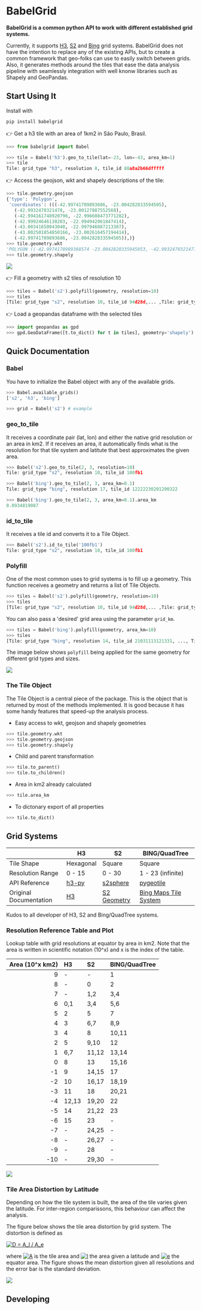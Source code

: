 # BabelGrid

**BabelGrid is a common python API to work with different established grid systems.**

Currently, it supports [H3](https://h3geo.org/), [S2](https://s2geometry.io/) and [Bing](https://docs.microsoft.com/en-us/bingmaps/articles/bing-maps-tile-system) grid systems. 
BabelGrid does not have the intention to replace any of the existing APIs, but
to create a common framework that geo-folks can use to easily switch between grids. Also, 
it generates methods around the tiles that ease the data analysis pipeline with seamlessly integration
with well knonw libraries such as Shapely and GeoPandas.

## Start Using It

Install with
```bash
pip install babelgrid
```

:point_right: Get a h3 tile with an area of 1km2 in São Paulo, Brasil.
```python
>>> from babelgrid import Babel

>>> tile = Babel('h3').geo_to_tile(lat=-23, lon=-43, area_km=1)
>>> tile
Tile: grid_type "h3", resolution 8, tile_id 88a8a2b66dfffff
```

:point_right: Access the geojson, wkt and shapely descriptions of the tile:
```python
>>> tile.geometry.geojson
{'type': 'Polygon',
 'coordinates': (((-42.99741709893686, -23.004282833594505),
   (-42.9932470321478, -23.00127887552568),
   (-42.994161748920796, -22.996608473771282),
   (-42.99924646130203, -22.994942061847414),
   (-43.00341650043048, -22.997946087213307),
   (-43.002501854850166, -23.002616457194414),
   (-42.99741709893686, -23.004282833594505)),)}
>>> tile.geometry.wkt
'POLYGON ((-42.9974170989368574 -23.0042828335945053, -42.9932470321477993 -23.0012788755256814, -42.9941617489207957 -22.9966084737712819, -42.9992464613020289 -22.9949420618474143, -43.0034165004304825 -22.9979460872133075, -43.0025018548501663 -23.0026164571944136, -42.9974170989368574 -23.0042828335945053))'
>>> tile.geometry.shapely
```
![][shapely]

:point_right:     Fill a geometry with s2 tiles of resolution 10
```python
>>> tiles = Babel('s2').polyfill(geometry, resolution=10)
>>> tiles
[Tile: grid_type "s2", resolution 10, tile_id 94d28d,... ,Tile: grid_type "s2", resolution 10, tile_id 94d28f]
```
:point_right: Load a geopandas dataframe with the selected tiles
```python
>>> import geopandas as gpd
>>> gpd.GeoDataFrame([t.to_dict() for t in tiles], geometry='shapely')
```


## Quick Documentation

### Babel

You have to initialize the Babel object with any of the available grids. 

```python
>>> Babel.available_grids()
['s2', 'h3', 'bing']

>>> grid = Babel('s2') # example
```


### geo_to_tile

It receives a coordinate pair (lat, lon) and either the native grid resolution or an area in km2.
If it receives an area, it automatically finds what is the resolution for that tile system and latitute 
that best approximates the given area.

```python
>>> Babel('s2').geo_to_tile(2, 3, resolution=10)
Tile: grid_type "s2", resolution 10, tile_id 100fb1

>>> Babel('bing').geo_to_tile(2, 3, area_km=0.1)
Tile: grid_type "bing", resolution 17, tile_id 12222230201200322

>>> Babel('bing').geo_to_tile(2, 3, area_km=0.1).area_km
0.0934819087
```

### id_to_tile

It receives a tile id and converts it to a Tile Object.

```python
>>> Babel('s2').id_to_tile('100fb1')
Tile: grid_type "s2", resolution 10, tile_id 100fb1
```

### Polyfill
One of the most common uses to grid systems is to fill up a geometry. This function receives
a geometry and returns a list of Tile Objects.

```python
>>> tiles = Babel('s2').polyfill(geometry, resolution=10)
>>> tiles
[Tile: grid_type "s2", resolution 10, tile_id 94d28d,... ,Tile: grid_type "s2", resolution 10, tile_id 94d28f]
```

You can also pass a 'desired' grid area using the parameter `grid_km`.

```python
>>> tiles = Babel('bing').polyfill(geometry, area_km=10)
>>> tiles
[Tile: grid_type "bing", resolution 14, tile_id 21031113121331, ..., Tile: grid_type "bing", resolution 14, tile_id 21031113121333]
```

The image below shows `polyfill` being applied for the same geometry for different grid types and sizes.

![][polyfill]

### The Tile Object

The Tile Object is a central piece of the package. This is the object that is returned by most of the methods implemented. It is good because it 
has some handy features that speed-up the analysis process.

- Easy access to wkt, geojson and shapely geometries

```python
>>> tile.geometry.wkt
>>> tile.geometry.geojson
>>> tile.geometry.shapely
```

- Child and parent transformation

```python
>>> tile.to_parent()
>>> tile.to_children()
```

- Area in km2 already calculated

```python
>>> tile.area_km
```

- To dictonary export of all properties

```python
>>> tile.to_dict()
```

## Grid Systems



|                        | H3                                     | S2                                                   | BING/QuadTree                                                                                     |
|------------------------|----------------------------------------|------------------------------------------------------|---------------------------------------------------------------------------------------------------|
| Tile Shape             | Hexagonal                              | Square                                               | Square                                                                                            |
| Resolution Range       | 0 - 15                                 | 0 - 30                                               | 1 - 23 (infinite)                                                                                 |
| API Reference          | [h3-py](https://github.com/uber/h3-py) | [s2sphere](https://github.com/sidewalklabs/s2sphere) | [pygeotile](https://github.com/geometalab/pyGeoTile)                                              |
| Original Documentation | [H3](https://h3geo.org/)               | [S2 Geometry](https://s2geometry.io/)                | [Bing Maps Tile System](https://docs.microsoft.com/en-us/bingmaps/articles/bing-maps-tile-system) |
Kudos to all developer of H3, S2 and Bing/QuadTree systems.

### Resolution Reference Table and Plot


Lookup table with grid resolutions at equator by area in km2. 
Note that the area is written in scientific notation (10^x) and x 
is the index of the table.

| Area (10^x km2) | H3    | S2    | BING/QuadTree   |
|-----------:|:------|:------|:----------------|
|          9 | -     | -     | 1               |
|          8 | -     | 0     | 2               |
|          7 | -     | 1,2   | 3,4             |
|          6 | 0,1   | 3,4   | 5,6             |
|          5 | 2     | 5     | 7               |
|          4 | 3     | 6,7   | 8,9             |
|          3 | 4     | 8     | 10,11           |
|          2 | 5     | 9,10  | 12              |
|          1 | 6,7   | 11,12 | 13,14           |
|          0 | 8     | 13    | 15,16           |
|         -1 | 9     | 14,15 | 17              |
|         -2 | 10    | 16,17 | 18,19           |
|         -3 | 11    | 18    | 20,21           |
|         -4 | 12,13 | 19,20 | 22              |
|         -5 | 14    | 21,22 | 23              |
|         -6 | 15    | 23    | -               |
|         -7 | -     | 24,25 | -               |
|         -8 | -     | 26,27 | -               |
|         -9 | -     | 28    | -               |
|        -10 | -     | 29,30 | -               |


![][area-res]

### Tile Area Distortion by Latitude

Depending on how the tile system is built, the area of the tile varies given the latitude. 
For inter-region comparissons, this behaviour can affect the analysis. 

The figure below shows the tile area distortion by grid system. The distortion is defined as

<a href="https://www.codecogs.com/eqnedit.php?latex=D&space;=&space;A_l&space;/&space;A_e" target="_blank"><img src="https://latex.codecogs.com/gif.latex?D&space;=&space;A_l&space;/&space;A_e" title="D = A_l / A_e" /></a>

where <a href="https://www.codecogs.com/eqnedit.php?latex=\inline&space;A" target="_blank"><img src="https://latex.codecogs.com/gif.latex?\inline&space;A" title="A" /></a> is the tile area and <a href="https://www.codecogs.com/eqnedit.php?latex=\inline&space;l" target="_blank"><img src="https://latex.codecogs.com/gif.latex?\inline&space;l" title="l" /></a> the area given a latitude and <a href="https://www.codecogs.com/eqnedit.php?latex=\inline&space;e" target="_blank"><img src="https://latex.codecogs.com/gif.latex?\inline&space;e" title="e" /></a> the equator area. The figure
shows the mean distortion given all resolutions and the error bar is the standard deviation.

![][area-distortion]

[shapely]: https://github.com/EL-BID/BabelGrid/blob/master/imgs/Screen%20Shot%202020-07-20%20at%2019.47.58.png
[polyfill]: https://github.com/EL-BID/BabelGrid/blob/master/imgs/polyfill.png
[area-res]: https://github.com/EL-BID/BabelGrid/blob/master/imgs/gridtype-area-res.png?raw=true
[area-distortion]: https://github.com/EL-BID/BabelGrid/blob/master/imgs/gridtype-distortion.png

## Developing

